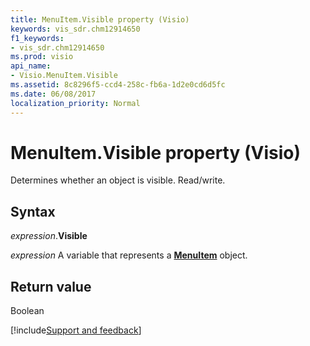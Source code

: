 ```yaml
---
title: MenuItem.Visible property (Visio)
keywords: vis_sdr.chm12914650
f1_keywords:
- vis_sdr.chm12914650
ms.prod: visio
api_name:
- Visio.MenuItem.Visible
ms.assetid: 8c8296f5-ccd4-258c-fb6a-1d2e0cd6d5fc
ms.date: 06/08/2017
localization_priority: Normal
---
```



# MenuItem.Visible property (Visio)

Determines whether an object is visible. Read/write.


## Syntax

_expression_.**Visible**

_expression_ A variable that represents a **[MenuItem](Visio.MenuItem.md)** object.


## Return value

Boolean

[!include[Support and feedback](~/includes/feedback-boilerplate.md)]